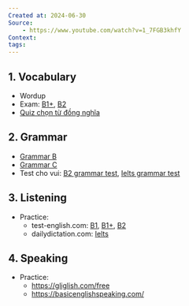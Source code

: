 ```yaml
---
Created at: 2024-06-30
Source: 
    - https://www.youtube.com/watch?v=1_7FGB3khfY
Context: 
tags:
---
```


## 1. Vocabulary
- Wordup
- Exam: [B1+](https://test-english.com/vocabulary/b1-b2/), [B2](https://test-english.com/vocabulary/b2/)
- [Quiz chọn từ đồng nghĩa](https://www.britannica.com/dictionary/eb/quiz/vocabulary-start)
## 2. Grammar
- [Grammar B](https://learnenglish.britishcouncil.org/grammar/b1-b2-grammar)
- [Grammar C](https://learnenglish.britishcouncil.org/grammar/c1-grammar) 
- Test cho vui: [B2 grammar test](https://www.examenglish.com/grammar/b2_grammar.html), [Ielts grammar test](https://www.examenglish.com/IELTS/ielts_grammar_test2.htm)
## 3. Listening
- Practice:
    - test-english.com: [B1](https://test-english.com/listening/b1/), [B1+](https://test-english.com/listening/b1-b2/), [B2](https://test-english.com/listening/b2/)
    - dailydictation.com: [Ielts](https://dailydictation.com/exercises/ielts-listening)
## 4. Speaking
- Practice:
    - https://gliglish.com/free
    - https://basicenglishspeaking.com/